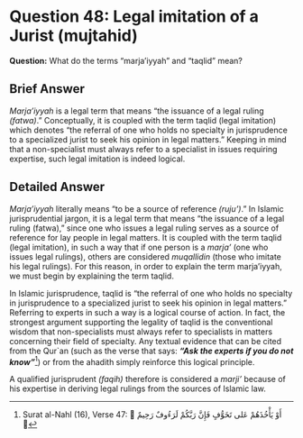 Question 48: Legal imitation of a Jurist (mujtahid)
===================================================

**Question:** What do the terms “marja’iyyah” and “taqlid” mean?

Brief Answer
------------

*Marja’iyyah* is a legal term that means “the issuance of a legal ruling
*(fatwa)*.” Conceptually, it is coupled with the term taqlid (legal
imitation) which denotes “the referral of one who holds no specialty in
jurisprudence to a specialized jurist to seek his opinion in legal
matters.” Keeping in mind that a non-specialist must always refer to a
specialist in issues requiring expertise, such legal imitation is indeed
logical.

Detailed Answer
---------------

*Marja’iyyah* literally means “to be a source of reference *(ruju’)*.”
In Islamic jurisprudential jargon, it is a legal term that means “the
issuance of a legal ruling (fatwa),” since one who issues a legal ruling
serves as a source of reference for lay people in legal matters. It is
coupled with the term taqlid (legal imitation), in such a way that if
one person is a *marja’* (one who issues legal rulings), others are
considered *muqallidin* (those who imitate his legal rulings). For this
reason, in order to explain the term marja’iyyah, we must begin by
explaining the term taqlid.

In Islamic jurisprudence, taqlid is “the referral of one who holds no
specialty in jurisprudence to a specialized jurist to seek his opinion
in legal matters.” Referring to experts in such a way is a logical
course of action. In fact, the strongest argument supporting the
legality of taqlid is the conventional wisdom that non-specialists must
always refer to specialists in matters concerning their field of
specialty. Any textual evidence that can be cited from the Qur\`an (such
as the verse that says: ***“Ask the experts if you do not know”***[^1])
or from the ahadith simply reinforce this logical principle.

A qualified jurisprudent *(faqih)* therefore is considered a *marji’*
because of his expertise in deriving legal rulings from the sources of
Islamic law.

[^1]: Surat al-Nahl (16), Verse 47:  أَوْ يَأْخُذَهُمْ عَلى تَخَوُّفٍ
فَإِنَّ رَبَّكُمْ لَرَءُوفٌ رَحِيمٌ 


